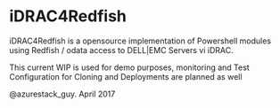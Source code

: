 # iDRAC4Redfish
iDRAC4Redfish is a opensource implementation of Powershell modules using Redfish / odata access to DELL|EMC Servers vi iDRAC.

This current WIP is used for demo purposes, monitoring and Test
Configuration for Cloning and Deployments are planned as well



@azurestack_guy. April 2017
